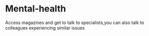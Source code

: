 # Mental-health
Access magazines and get to talk to specialists,you can also talk to colleagues experiencing similar issues  
